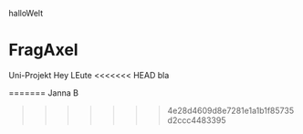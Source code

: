 halloWelt
# FragAxel
Uni-Projekt
Hey LEute
<<<<<<< HEAD
bla

=======
Janna B
>>>>>>> 4e28d4609d8e7281e1a1b1f85735d2ccc4483395
